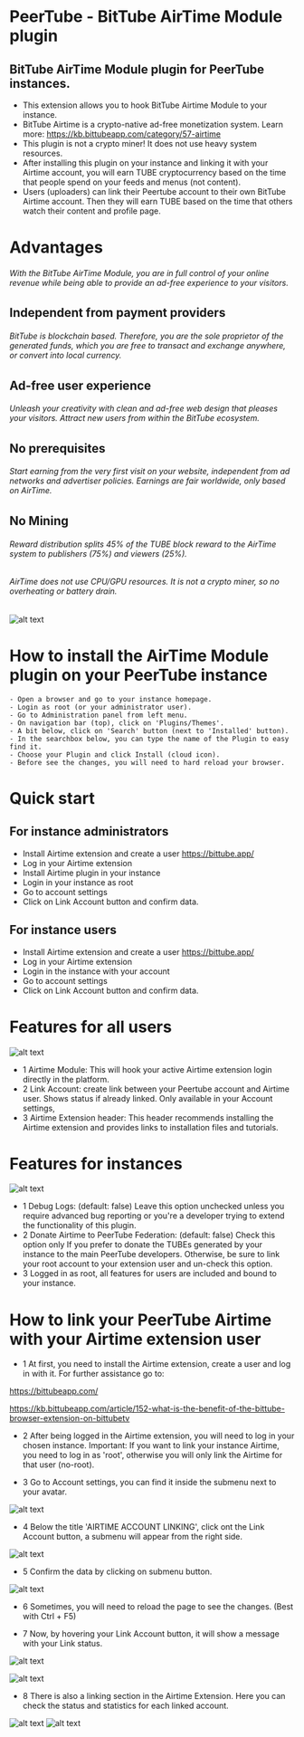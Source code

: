 # PeerTube - BitTube AirTime Module plugin

## BitTube AirTime Module plugin for PeerTube instances.

 *  This extension allows you to hook BitTube Airtime Module to your instance.
 *  BitTube Airtime is a crypto-native ad-free monetization system. Learn more: https://kb.bittubeapp.com/category/57-airtime
 *  This plugin is not a crypto miner! It does not use heavy system resources.
 *  After installing this plugin on your instance and linking it with your Airtime account, you will earn TUBE cryptocurrency based on the time that people spend on your feeds and menus (not content).
 *  Users (uploaders) can link their Peertube account to their own BitTube Airtime account. Then they will earn TUBE based on the time that others watch their content and profile page.

# Advantages
######    With the BitTube AirTime Module, you are in full control of your online revenue while being able to provide an ad-free experience to your visitors.

##   Independent from payment providers
######    BitTube is blockchain based. Therefore, you are the sole proprietor of the generated funds, which you are free to transact and exchange anywhere, or convert into local currency. 

##   Ad-free user experience
######    Unleash your creativity with clean and ad-free web design that pleases your visitors. Attract new users from within the BitTube ecosystem.

##   No prerequisites
######    Start earning from the very first visit on your website, independent from ad networks and advertiser policies. Earnings are fair worldwide, only based on AirTime.

##   No Mining
######    Reward distribution splits 45% of the TUBE block reward to the AirTime system to publishers (75%) and viewers (25%).
 ######   AirTime does not use CPU/GPU resources. It is not a crypto miner, so no overheating or battery drain.
![alt text](https://bittube.app/assets/images/block-reward-distribution.png)


# How to install the AirTime Module plugin on your PeerTube instance

    - Open a browser and go to your instance homepage. 
    - Login as root (or your administrator user).
    - Go to Administration panel from left menu.
    - On navigation bar (top), click on 'Plugins/Themes'.
    - A bit below, click on 'Search' button (next to 'Installed' button).
    - In the searchbox below, you can type the name of the Plugin to easy find it.
    - Choose your Plugin and click Install (cloud icon).
    - Before see the changes, you will need to hard reload your browser.

# Quick start
## For instance administrators
 * Install Airtime extension and create a user
https://bittube.app/
 * Log in your Airtime extension
 * Install Airtime plugin in your instance
 * Login in your instance as root
 * Go to account settings
 * Click on Link Account button and confirm data.

 ## For instance users
 * Install Airtime extension and create a user
https://bittube.app/
 * Log in your Airtime extension
 * Login in the instance with your account
 * Go to account settings
 * Click on Link Account button and confirm data.


# Features for all users
![alt text](https://raw.githubusercontent.com/ipbc-dev/peertube-plugin-airtime-module/master/public/images/screenshot1.jpg)

 *  1 Airtime Module: This will hook your active Airtime extension login directly in the platform.
 *  2 Link Account: create link between your Peertube account and Airtime user. Shows status if already linked. Only available in your Account settings,
 *  3 Airtime Extension header: This header recommends installing the Airtime extension and provides links to installation files and tutorials.

# Features for instances
![alt text](https://raw.githubusercontent.com/ipbc-dev/peertube-plugin-airtime-module/master/public/images/screenshot2.jpg)

 *  1  Debug Logs: (default: false) Leave this option unchecked unless you require advanced bug reporting or you're a developer trying to extend the functionality of this plugin.
 *  2  Donate Airtime to PeerTube Federation: (default: false) Check this option only If you prefer to donate the TUBEs generated by your instance to the main PeerTube developers. Otherwise, be sure to link your root account to your extension user and un-check this option.
 *  3 Logged in as root, all features for users are included and bound to your instance.

# How to link your PeerTube Airtime with your Airtime extension user
 *  1 At first, you need to install the Airtime extension, create a user and log in with it. For further assistance go to: 

https://bittubeapp.com/

https://kb.bittubeapp.com/article/152-what-is-the-benefit-of-the-bittube-browser-extension-on-bittubetv
    
 *    2 After being logged in the Airtime extension, you will need to log in your chosen instance. Important: If you want to link your instance Airtime, you need to log in as 'root', otherwise you will only link the Airtime for that user (no-root).

 *    3 Go to Account settings, you can find it inside the submenu next to your avatar.

 ![alt text](https://raw.githubusercontent.com/ipbc-dev/peertube-plugin-airtime-module/master/public/images/screenshot8.jpg)

 *    4 Below the title 'AIRTIME ACCOUNT LINKING', click ont the Link Account button, a submenu will appear from the right side.

 ![alt text](https://raw.githubusercontent.com/ipbc-dev/peertube-plugin-airtime-module/master/public/images/screenshot7.jpg)

 *    5 Confirm the data by clicking on submenu button.

![alt text](https://raw.githubusercontent.com/ipbc-dev/peertube-plugin-airtime-module/master/public/images/screenshot5.jpg)

 *    6 Sometimes, you will need to reload the page to see the changes. (Best with Ctrl + F5)

 *    7 Now, by hovering your Link Account button, it will show a message with your Link status.

![alt text](https://raw.githubusercontent.com/ipbc-dev/peertube-plugin-airtime-module/master/public/images/screenshot3.jpg)

![alt text](https://raw.githubusercontent.com/ipbc-dev/peertube-plugin-airtime-module/master/public/images/screenshot6.jpg)

 *    8 There is also a linking section in the Airtime Extension. Here you can check the status and statistics for each linked account.

![alt text](https://raw.githubusercontent.com/ipbc-dev/peertube-plugin-airtime-module/master/public/images/screenshot4.jpg)
![alt text](https://raw.githubusercontent.com/ipbc-dev/peertube-plugin-airtime-module/master/public/images/screenshot9.jpg)



